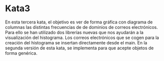# Kata3

En esta tercera kata, el objetivo es ver de forma gráfica con diagrama de columnas las distintas frecuencias de de dominios de correos electrónicos. Para ello se han utilizado dos librerías nuevas que nos ayudarán a la visualización del histograma. Los correos electrónicos que se cogen para la creación del histograma se insertan directamente desde el main.
En la segunda versión de esta kata, se implementa para que acepte objetos de forma genérica.
